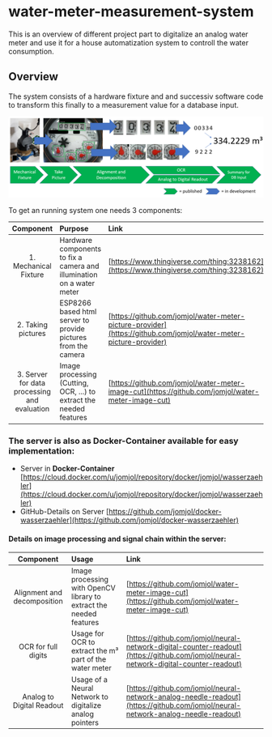 # water-meter-measurement-system
This is an overview of different project part to digitalize an analog water meter and use it for a house automatization system to controll the water consumption.

## Overview

The system consists of a hardware fixture and and successiv software code to transform this finally to a measurement value for a database input.

<img src="./images/overview.png">

To get an running system one needs 3 components:


| Component | 	Purpose  |	Link |
|:--------------:|:-------------|:--------|
| 1. Mechanical Fixture |	Hardware components to fix a camera and illumination on a water meter  | [https://www.thingiverse.com/thing:3238162](https://www.thingiverse.com/thing:3238162)  |
| 2. Taking pictures |	ESP8266 based html server to provide pictures from the camera  | [https://github.com/jomjol/water-meter-picture-provider](https://github.com/jomjol/water-meter-picture-provider)  |
| 3. Server for data processing and evaluation |	Image processing (Cutting, OCR, ...) to extract the needed features  | [https://github.com/jomjol/water-meter-image-cut](https://github.com/jomjol/water-meter-image-cut) |

### The server is also as Docker-Container available for easy implementation:
* Server in **Docker-Container** [https://cloud.docker.com/u/jomjol/repository/docker/jomjol/wasserzaehler](https://cloud.docker.com/u/jomjol/repository/docker/jomjol/wasserzaehler)
* GitHub-Details on Server [https://github.com/jomjol/docker-wasserzaehler](https://github.com/jomjol/docker-wasserzaehler)



#### Details on image processing and signal chain within the server:

| Component | 	Usage  |	Link |
|:--------------:|:-------------|:--------|
| Alignment and decomposition |	Image processing with OpenCV library to extract the needed features  | [https://github.com/jomjol/water-meter-image-cut](https://github.com/jomjol/water-meter-image-cut) |
| OCR for full digits |	Usage for OCR to extract the m³ part of the water meter  | [https://github.com/jomjol/neural-network-digital-counter-readout](https://github.com/jomjol/neural-network-digital-counter-readout) |
| Analog to Digital Readout |	Usage of a Neural Network to digitalize analog pointers | [https://github.com/jomjol/neural-network-analog-needle-readout](https://github.com/jomjol/neural-network-analog-needle-readout) |
